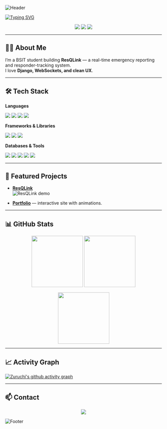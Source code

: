 <!-- Banner -->
![Header](https://capsule-render.vercel.app/api?type=waving&color=0:1e3c72,100:2a5298&height=200&section=header&text=Hi%20There%20👋%20I'm%20Zuruchi&fontSize=40&fontColor=ffffff&animation=fadeIn)

<!-- Typing Animation -->
[![Typing SVG](https://readme-typing-svg.herokuapp.com?font=Fira+Code&weight=500&size=22&pause=1000&color=2a5298&width=435&lines=BSIT+Student;Django+%26+Full-Stack+Developer;Building+ResQLink;Coffee+Fueled+Debugger)](https://git.io/typing-svg)

<!-- badges -->
<p align="center">
  <a href="mailto:your-email@example.com"><img src="https://img.shields.io/badge/Email-D14836?style=flat-square&logo=gmail&logoColor=white" /></a>
  <a href="https://linkedin.com/in/linkedin-id"><img src="https://img.shields.io/badge/LinkedIn-0077B5?style=flat-square&logo=linkedin&logoColor=white" /></a>
  <a href="https://github.com/yourusername"><img src="https://img.shields.io/github/followers/yourusername?label=Follow&style=social" /></a>
</p>

---

## 🧑‍💻 About Me
I’m a BSIT student building **ResQLink** — a real-time emergency reporting and responder-tracking system.  
I love **Django, WebSockets, and clean UX**.

---

## 🛠 Tech Stack
**Languages**
<p>
<img src="https://img.shields.io/badge/Python-3776AB?style=for-the-badge&logo=python&logoColor=white" />
<img src="https://img.shields.io/badge/JavaScript-F7DF1E?style=for-the-badge&logo=javascript&logoColor=black" />
<img src="https://img.shields.io/badge/HTML5-E34F26?style=for-the-badge&logo=html5&logoColor=white" />
<img src="https://img.shields.io/badge/CSS3-1572B6?style=for-the-badge&logo=css3&logoColor=white" />
</p>

**Frameworks & Libraries**
<p>
<img src="https://img.shields.io/badge/Django-092E20?style=for-the-badge&logo=django&logoColor=white" />
<img src="https://img.shields.io/badge/TailwindCSS-38B2AC?style=for-the-badge&logo=tailwind-css&logoColor=white" />
<img src="https://img.shields.io/badge/React-20232A?style=for-the-badge&logo=react&logoColor=61DAFB" />
</p>

**Databases & Tools**
<p>
<img src="https://img.shields.io/badge/PostgreSQL-316192?style=for-the-badge&logo=postgresql&logoColor=white" />
<img src="https://img.shields.io/badge/MySQL-4479A1?style=for-the-badge&logo=mysql&logoColor=white" />
<img src="https://img.shields.io/badge/SQLite-003B57?style=for-the-badge&logo=sqlite&logoColor=white" />
<img src="https://img.shields.io/badge/Git-F05032?style=for-the-badge&logo=git&logoColor=white" />
<img src="https://img.shields.io/badge/GitHub-181717?style=for-the-badge&logo=github&logoColor=white" />
</p>

---

## 🔭 Featured Projects
- [**ResQLink**](https://github.com/yourusername/resqlink)  
  ![ResQLink demo](./assets/resqlink.gif)

- [**Portfolio**](https://yourportfolio.com) — interactive site with animations.

---

## 📊 GitHub Stats
<p align="center">
  <img src="https://github-readme-stats.vercel.app/api?username=yourusername&show_icons=true&theme=tokyonight" height="165" />
  <img src="https://github-readme-streak-stats.herokuapp.com/?user=yourusername&theme=tokyonight" height="165" />
</p>

<p align="center">
  <img src="https://github-readme-stats.vercel.app/api/top-langs/?username=yourusername&layout=compact&theme=tokyonight" height="165" />
</p>

---

## 📈 Activity Graph
[![Zuruchi's github activity graph](https://github-readme-activity-graph.vercel.app/graph?username=yourusername&theme=tokyo-night)](https://github.com/yourusername)

---

## 📫 Contact
<p align="center">
  <a href="mailto:your-email@example.com"><img src="https://img.shields.io/badge/Gmail-D14836?style=flat&logo=gmail&logoColor=white" /></a>
</p>

<!-- Footer -->
![Footer](https://capsule-render.vercel.app/api?type=waving&color=0:1e3c72,100:2a5298&height=100&section=footer)
